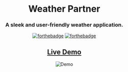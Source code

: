 <div align="center">

# Weather Partner
### A sleek and user-friendly weather application.
[![forthebadge](https://forthebadge.com/images/badges/made-with-flutter.svg)](https://forthebadge.com)
[![forthebadge](https://forthebadge.com/images/badges/license-mit.svg)](https://forthebadge.com)

## [Live Demo](https://kaih1825.github.io/)
![Demo](https://github.com/Kaih1825/Weather_Partner/blob/master/README%20Resources/Demo%20Multiple%20Devices.png?raw=true)
</div>
